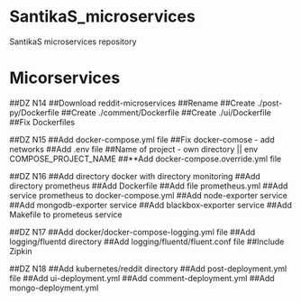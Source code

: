 # SantikaS_microservices
SantikaS microservices repository
# Micorservices
##DZ N14
##Download reddit-microservices
##Rename
##Create ./post-py/Dockerfile
##Create ./comment/Dockerfile
##Create ./ui/Dockerfile
##Fix Dockerfiles

##DZ N15
##Add docker-compose.yml file
##Fix docker-comose - add networks
##Add .env file
##Name of project - own directory || env COMPOSE_PROJECT_NAME
##**Add docker-compose.override.yml file

##DZ N16
##Add directory docker with directory monitoring
##Add directory prometheus
##Add Dockerfile
##Add file prometheus.yml
##Add service prometheus to docker-compose.yml
##Add node-exporter service
##Add mongodb-exporter service
##Add blackbox-exporter service
##Add Makefile to prometeus service

##DZ N17
##Add docker/docker-compose-logging.yml file
##Add logging/fluentd directory
##Add logging/fluentd/fluent.conf file
##Include Zipkin

##DZ N18
##Add kubernetes/reddit directory
##Add post-deployment.yml file
##Add ui-deployment.yml
##Add comment-deployment.yml
##Add mongo-deployment.yml

